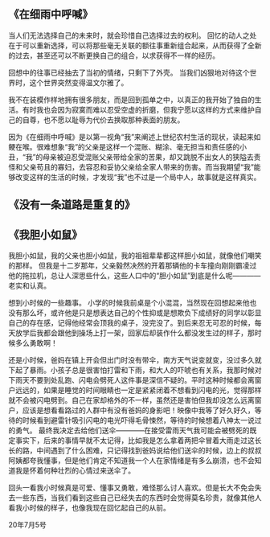 ## 《在细雨中呼喊》
当人们无法选择自己的未来时，就会珍惜自己选择过去的权利。
回忆的动人之处在于可以重新选择，可以将那些毫无关联的额往事重新组合起来，从而获得了全新的过去，甚至还可以不断更换自己的组合，以求获得不一样的经历。

回想中的往事已经抽去了当初的情绪，只剩下了外壳。
当我们凶狠地对待这个世界时，这个世界突然变得温文尔雅了。

我不在装模作样地拥有很多朋友，而是回到孤单之中，以真正的我开始了独自的生活。有时我也会因为寂寞而难以忍受空虚的折磨，但我宁愿以这样的方式来维护自己的自尊，也不愿以耻辱为代价去换取那种表面的朋友。

因为《在细雨中呼喊》是以第一视角“我”来阐述上世纪农村生活的现状，读起来如鲠在喉。很难想象“我”的父亲是这样一个混账、糊涂、毫无担当和责任感的小丑，“我”的母亲被迫忍受混账父亲带给全家的苦果，却又跳脱不出女人的狭隘去责怪和父亲苟且的寡妇，去容忍和妥协父亲给全家人带来的伤害。而当我期望“我”能够改变这样的生活的时候，才发现“我”也不过是一个局中人，故事就是这样真实。

## 《没有一条道路是重复的》

## 《我胆小如鼠》
我胆小如鼠，我的父亲也胆小如鼠，我的祖祖辈辈都这样胆小如鼠，就像他们嘲笑的那样。
但我是十二岁那年，父亲毅然决然的开着那辆他的卡车撞向刚刚霸凌过他的拖拉机，总让人深思些什么，这些人口中的“胆小如鼠”到底是什么呢————老实和认真。

想到小时候的一些趣事。
小学的时候我前桌是个小混混，当然现在回想起来他也没有那么坏，或许他是只是想表达自己的个性抑或是想欺负下成绩好的同学以彰显自己的存在感，记得他经常会顶我的桌子，没完没了。到后来忍无可忍的时候，每天放学后我都会跟他到操场上打一架，回家后却装作什么都没发生过的样子，那时候多么勇敢啊！

还是小时候，爸妈在镇上开会但出门时没有带伞，南方天气说变就变，没过多久就下起了暴雨。小孩子总是很害怕打雷和下雨，和大人的吓唬也有关系，我那时候对下雨天不要到处乱跑、闪电会劈死人这件事是深信不疑的。平时这种时候都会离窗户远远的，如果是睡觉的时间眼睛也一定是紧紧闭着不想看到闪电的光，觉得那样就不会被闪电劈到。自己在家却格外的不一样，虽然还是害怕但我却没怎么远离窗户，应该是想看看路过的人群中有没有爸妈的身影吧！映像中我等了好久好久，等待的时候看到避雷针吸引闪电的电光吓得毛骨悚然，等待的时候想着八神太一说过的勇气。
最终我决定去给他们送伞————在接受雷雨天气我可能会被劈死的既定事实下，后来的事情早就不太记得，比如我是怎么拿着两把伞冒着大雨走过这长长的路，中间遇到了什么困难，只记得找到爸妈说给他们送伞的时候，边上的叔叔阿姨都夸我懂事，但是他们肯定不知道我一个人在家情绪是有多么崩溃，也不会知道我是怀着何种壮烈的心情过来送伞了。

回头一看我小时候真是可爱、懂事又勇敢，难怪那么讨人喜欢。但是长大不免会失去一些东西，当我们看到这些自己已经失去的东西时会觉得莫名珍贵，就像其他人看我小时候的样子，也像我现在回忆起自己的从前。

20年7月5号




